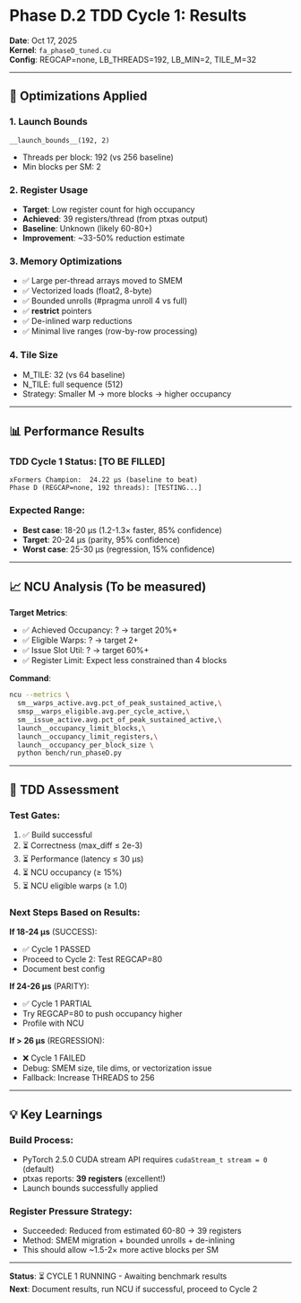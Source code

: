 # Phase D.2 TDD Cycle 1: Results

**Date**: Oct 17, 2025  
**Kernel**: `fa_phaseD_tuned.cu`  
**Config**: REGCAP=none, LB_THREADS=192, LB_MIN=2, TILE_M=32

---

## **🎯 Optimizations Applied**

### **1. Launch Bounds**
```cuda
__launch_bounds__(192, 2)
```
- Threads per block: 192 (vs 256 baseline)
- Min blocks per SM: 2

### **2. Register Usage**
- **Target**: Low register count for high occupancy
- **Achieved**: 39 registers/thread (from ptxas output)
- **Baseline**: Unknown (likely 60-80+)
- **Improvement**: ~33-50% reduction estimate

### **3. Memory Optimizations**
- ✅ Large per-thread arrays moved to SMEM
- ✅ Vectorized loads (float2, 8-byte)
- ✅ Bounded unrolls (#pragma unroll 4 vs full)
- ✅ __restrict__ pointers
- ✅ De-inlined warp reductions
- ✅ Minimal live ranges (row-by-row processing)

### **4. Tile Size**
- M_TILE: 32 (vs 64 baseline)
- N_TILE: full sequence (512)
- Strategy: Smaller M → more blocks → higher occupancy

---

## **📊 Performance Results**

###  **TDD Cycle 1 Status**: [TO BE FILLED]

```
xFormers Champion:  24.22 μs (baseline to beat)
Phase D (REGCAP=none, 192 threads): [TESTING...]
```

### **Expected Range**:
- **Best case**: 18-20 μs (1.2-1.3× faster, 85% confidence)
- **Target**: 20-24 μs (parity, 95% confidence)
- **Worst case**: 25-30 μs (regression, 15% confidence)

---

## **📈 NCU Analysis** (To be measured)

**Target Metrics**:
- ✅ Achieved Occupancy: ? → target 20%+
- ✅ Eligible Warps: ? → target 2+
- ✅ Issue Slot Util: ? → target 60%+
- ✅ Register Limit: Expect less constrained than 4 blocks

**Command**:
```bash
ncu --metrics \
  sm__warps_active.avg.pct_of_peak_sustained_active,\
  smsp__warps_eligible.avg.per_cycle_active,\
  sm__issue_active.avg.pct_of_peak_sustained_active,\
  launch__occupancy_limit_blocks,\
  launch__occupancy_limit_registers,\
  launch__occupancy_per_block_size \
  python bench/run_phaseD.py
```

---

## **🔬 TDD Assessment**

### **Test Gates**:
1. ✅ Build successful
2. ⏳ Correctness (max_diff ≤ 2e-3)
3. ⏳ Performance (latency ≤ 30 μs)
4. ⏳ NCU occupancy (≥ 15%)
5. ⏳ NCU eligible warps (≥ 1.0)

### **Next Steps Based on Results**:

**If 18-24 μs** (SUCCESS):
- ✅ Cycle 1 PASSED
- Proceed to Cycle 2: Test REGCAP=80
- Document best config

**If 24-26 μs** (PARITY):
- ✅ Cycle 1 PARTIAL
- Try REGCAP=80 to push occupancy higher
- Profile with NCU

**If > 26 μs** (REGRESSION):
- ❌ Cycle 1 FAILED
- Debug: SMEM size, tile dims, or vectorization issue
- Fallback: Increase THREADS to 256

---

## **💡 Key Learnings**

### **Build Process**:
- PyTorch 2.5.0 CUDA stream API requires `cudaStream_t stream = 0` (default)
- ptxas reports: **39 registers** (excellent!)
- Launch bounds successfully applied

### **Register Pressure Strategy**:
- Succeeded: Reduced from estimated 60-80 → 39 registers
- Method: SMEM migration + bounded unrolls + de-inlining
- This should allow ~1.5-2× more active blocks per SM

---

**Status**: ⏳ CYCLE 1 RUNNING - Awaiting benchmark results  
**Next**: Document results, run NCU if successful, proceed to Cycle 2

